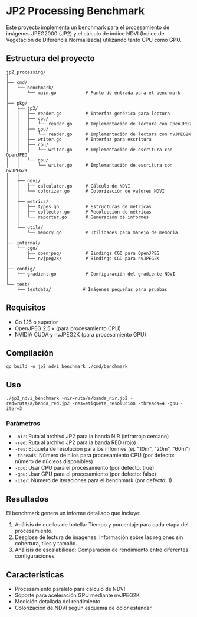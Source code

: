 # JP2 Processing Benchmark

Este proyecto implementa un benchmark para el procesamiento de imágenes JPEG2000 (JP2) y el cálculo de índice NDVI (Índice de Vegetación de Diferencia Normalizada) utilizando tanto CPU como GPU.

## Estructura del proyecto

```
jp2_processing/
│
├── cmd/
│   └── benchmark/
│       └── main.go           # Punto de entrada para el benchmark
│
├── pkg/
│   ├── jp2/
│   │   ├── reader.go         # Interfaz genérica para lectura
│   │   ├── cpu/
│   │   │   └── reader.go     # Implementación de lectura con OpenJPEG
│   │   ├── gpu/
│   │   │   └── reader.go     # Implementación de lectura con nvJPEG2K
│   │   ├── writer.go         # Interfaz para escritura
│   │   ├── cpu/
│   │   │   └── writer.go     # Implementación de escritura con OpenJPEG
│   │   └── gpu/
│   │       └── writer.go     # Implementación de escritura con nvJPEG2K
│   │
│   ├── ndvi/
│   │   ├── calculator.go     # Cálculo de NDVI
│   │   └── colorizer.go      # Colorización de valores NDVI
│   │
│   ├── metrics/
│   │   ├── types.go          # Estructuras de métricas
│   │   ├── collector.go      # Recolección de métricas
│   │   └── reporter.go       # Generación de informes
│   │
│   └── utils/
│       └── memory.go         # Utilidades para manejo de memoria
│
├── internal/
│   └── cgo/
│       ├── openjpeg/         # Bindings CGO para OpenJPEG
│       └── nvjpeg2k/         # Bindings CGO para nvJPEG2K
│
├── config/
│   └── gradient.go           # Configuración del gradiente NDVI
│
└── test/
    └── testdata/            # Imágenes pequeñas para pruebas
```

## Requisitos

- Go 1.16 o superior
- OpenJPEG 2.5.x (para procesamiento CPU)
- NVIDIA CUDA y nvJPEG2K (para procesamiento GPU)

## Compilación

```
go build -o jp2_ndvi_benchmark ./cmd/benchmark
```

## Uso

```
./jp2_ndvi_benchmark -nir=ruta/a/banda_nir.jp2 -red=ruta/a/banda_red.jp2 -res=etiqueta_resolución -threads=4 -gpu -iter=3
```

### Parámetros

- `-nir`: Ruta al archivo JP2 para la banda NIR (infrarrojo cercano)
- `-red`: Ruta al archivo JP2 para la banda RED (rojo)
- `-res`: Etiqueta de resolución para los informes (ej. "10m", "20m", "60m")
- `-threads`: Número de hilos para procesamiento CPU (por defecto: número de núcleos disponibles)
- `-cpu`: Usar CPU para el procesamiento (por defecto: true)
- `-gpu`: Usar GPU para el procesamiento (por defecto: false)
- `-iter`: Número de iteraciones para el benchmark (por defecto: 1)

## Resultados

El benchmark genera un informe detallado que incluye:

1. Análisis de cuellos de botella: Tiempo y porcentaje para cada etapa del procesamiento.
2. Desglose de lectura de imágenes: Información sobre las regiones sin cobertura, tiles y tamaño.
3. Análisis de escalabilidad: Comparación de rendimiento entre diferentes configuraciones.

## Características

- Procesamiento paralelo para cálculo de NDVI
- Soporte para aceleración GPU mediante nvJPEG2K
- Medición detallada del rendimiento
- Colorización de NDVI según esquema de color estándar